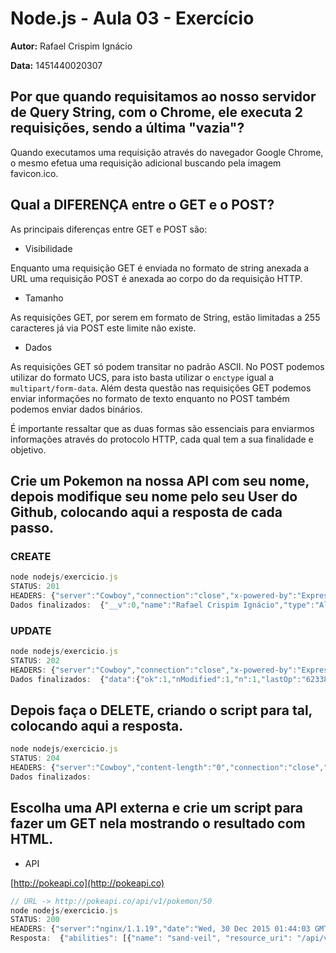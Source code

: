 # Node.js - Aula 03 - Exercício
**Autor:** Rafael Crispim Ignácio

**Data:** 1451440020307

## Por que quando requisitamos ao nosso servidor de Query String, com o Chrome, ele executa 2 requisições, sendo a última "vazia"?
Quando executamos uma requisição através do navegador Google Chrome, o mesmo efetua uma requisição adicional buscando pela imagem favicon.ico.

## Qual a DIFERENÇA entre o GET e o POST?
As principais diferenças entre GET e POST são:
- Visibilidade

Enquanto uma requisição GET é enviada no formato de string anexada a URL uma requisição POST é anexada ao corpo do da requisição HTTP.
- Tamanho

As requisições GET, por serem em formato de String, estão limitadas a 255 caracteres já via POST este limite não existe.
- Dados

As requisições GET só podem transitar no padrão ASCII. No POST podemos utilizar do formato UCS, para isto basta utilizar o `enctype` igual a `multipart/form-data`. Além desta questão nas requisições GET podemos enviar informações no formato de texto enquanto no POST também podemos enviar dados binários.

É importante ressaltar que as duas formas são essenciais para enviarmos informações através do protocolo HTTP, cada qual tem a sua finalidade e objetivo.

## Crie um Pokemon na nossa API com seu nome, depois modifique seu nome pelo seu User do Github, colocando aqui a resposta de cada passo.
### CREATE

```js
node nodejs/exercicio.js
STATUS: 201
HEADERS: {"server":"Cowboy","connection":"close","x-powered-by":"Express","access-control-allow-origin":"*","content-type":"application/json; charset=utf-8","content-length":"90","etag":"W/\"5a-JSlAXH/uFT9RSDVuDrebeQ\"","date":"Wed, 30 Dec 2015 01:25:34 GMT","via":"1.1 vegur"}
Dados finalizados:  {"__v":0,"name":"Rafael Crispim Ignácio","type":"Aluno","_id":"5683328e4bcde71100eaa9ee"}
```

### UPDATE

```js
node nodejs/exercicio.js
STATUS: 202
HEADERS: {"server":"Cowboy","connection":"close","x-powered-by":"Express","access-control-allow-origin":"*","content-type":"application/json; charset=utf-8","content-length":"108","etag":"W/\"6c-lHgQ2Bma/0EhCuM+Yp8YVA\"","date":"Wed, 30 Dec 2015 01:26:47 GMT","via":"1.1 vegur"}
Dados finalizados:  {"data":{"ok":1,"nModified":1,"n":1,"lastOp":"6233882208210255873","electionId":"565e25d106dca622271891c4"}}
```

## Depois faça o DELETE, criando o script para tal, colocando aqui a resposta.

```js
node nodejs/exercicio.js
STATUS: 204
HEADERS: {"server":"Cowboy","content-length":"0","connection":"close","x-powered-by":"Express","access-control-allow-origin":"*","date":"Wed, 30 Dec 2015 01:27:37 GMT","via":"1.1 vegur"}
Dados finalizados:
```

## Escolha uma API externa e crie um script para fazer um GET nela mostrando o resultado com HTML.
- API

[http://pokeapi.co](http://pokeapi.co)

```js
// URL -> http://pokeapi.co/api/v1/pokemon/50
node nodejs/exercicio.js
STATUS: 200
HEADERS: {"server":"nginx/1.1.19","date":"Wed, 30 Dec 2015 01:44:03 GMT","content-type":"application/json","transfer-encoding":"chunked","connection":"close","vary":"Accept","x-frame-options":"SAMEORIGIN","cache-control":"s-maxage=360, max-age=360"}
Resposta:  {"abilities": [{"name": "sand-veil", "resource_uri": "/api/v1/ability/8/"}, {"name": "arena-trap", "resource_uri": "/api/v1/ability/71/"}, {"name": "sand-force", "resource_uri": "/api/v1/ability/159/"}], "attack": 55, "catch_rate": 0, "created": "2013-11-03T15:05:41.365518", "defense": 25, "descriptions": [{"name": "diglett_gen_1", "resource_uri": "/api/v1/description/801/"}, {"name": "diglett_gen_1", "resource_uri": "/api/v1/description/798/"}, {"name": "diglett_gen_1", "resource_uri": "/api/v1/description/799/"}, {"name": "diglett_gen_1", "resource_uri": "/api/v1/description/800/"}, {"name": "diglett_gen_1", "resource_uri": "/api/v1/description/802/"}, {"name": "diglett_gen_2", "resource_uri": "/api/v1/description/804/"}, {"name": "diglett_gen_3", "resource_uri": "/api/v1/description/805/"}, {"name": "diglett_gen_3", "resource_uri": "/api/v1/description/806/"}, {"name": "diglett_gen_3", "resource_uri": "/api/v1/description/807/"}, {"name": "diglett_gen_6", "resource_uri": "/api/v1/description/812/"}, {"name": "diglett_gen_6", "resource_uri": "/api/v1/description/813/"}, {"name": "diglett_gen_4", "resource_uri": "/api/v1/description/808/"}, {"name": "diglett_gen_5", "resource_uri": "/api/v1/description/811/"}, {"name": "diglett_gen_4", "resource_uri": "/api/v1/description/809/"}, {"name": "diglett_gen_2", "resource_uri": "/api/v1/description/803/"}, {"name": "diglett_gen_4", "resource_uri": "/api/v1/description/810/"}], "egg_cycles": 0, "egg_groups": [{"name": "Ground", "resource_uri": "/api/v1/egg/5/"}], "ev_yield": "", "evolutions": [{"level": 26, "method": "level_up", "resource_uri": "/api/v1/pokemon/51/", "to": "Dugtrio"}], "exp": 53, "growth_rate": "", "happiness": 0, "height": "2", "hp": 10, "male_female_ratio": "", "modified": "2013-11-23T13:13:25.213302", "moves": [{"learn_type": "level up", "level": 18, "name": "Bulldoze", "resource_uri": "/api/v1/move/523/"}, {"learn_type": "egg move", "name": "Final-gambit", "resource_uri": "/api/v1/move/515/"}, {"learn_type": "machine", "name": "Echoed-voice", "resource_uri": "/api/v1/move/497/"}, {"learn_type": "machine", "name": "Round", "resource_uri": "/api/v1/move/496/"}, {"learn_type": "machine", "name": "Hone-claws", "resource_uri": "/api/v1/move/468/"}, {"learn_type": "egg move", "name": "Memento", "resource_uri": "/api/v1/move/262/"}, {"learn_type": "egg move", "name": "Headbutt", "resource_uri": "/api/v1/move/29/"}, {"learn_type": "egg move", "name": "Reversal", "resource_uri": "/api/v1/move/179/"}, {"learn_type": "machine", "name": "Stealth-rock", "resource_uri": "/api/v1/move/446/"}, {"learn_type": "machine", "name": "Captivate", "resource_uri": "/api/v1/move/445/"}, {"learn_type": "level up", "level": 29, "name": "Mud-bomb", "resource_uri": "/api/v1/move/426/"}, {"learn_type": "machine", "name": "Shadow-claw", "resource_uri": "/api/v1/move/421/"}, {"learn_type": "level up", "level": 26, "name": "Earth-power", "resource_uri": "/api/v1/move/414/"}, {"learn_type": "level up", "level": 23, "name": "Sucker-punch", "resource_uri": "/api/v1/move/389/"}, {"learn_type": "machine", "name": "Natural-gift", "resource_uri": "/api/v1/move/363/"}, {"learn_type": "level up", "level": 7, "name": "Astonish", "resource_uri": "/api/v1/move/310/"}, {"learn_type": "machine", "name": "Sandstorm", "resource_uri": "/api/v1/move/201/"}, {"learn_type": "level up", "level": 21, "name": "Fury-swipes", "resource_uri": "/api/v1/move/154/"}, {"learn_type": "machine", "name": "Aerial-ace", "resource_uri": "/api/v1/move/332/"}, {"learn_type": "machine", "name": "Rock-tomb", "resource_uri": "/api/v1/move/317/"}, {"learn_type": "machine", "name": "Secret-power", "resource_uri": "/api/v1/move/290/"}, {"learn_type": "machine", "name": "Facade", "resource_uri": "/api/v1/move/263/"}, {"learn_type": "egg move", "name": "Uproar", "resource_uri": "/api/v1/move/253/"}, {"learn_type": "egg move", "name": "Beat-up", "resource_uri": "/api/v1/move/251/"}, {"learn_type": "machine", "name": "Rock-smash", "resource_uri": "/api/v1/move/249/"}, {"learn_type": "egg move", "name": "Ancientpower", "resource_uri": "/api/v1/move/246/"}, {"learn_type": "machine", "name": "Sunny-day", "resource_uri": "/api/v1/move/241/"}, {"learn_type": "machine", "name": "Hidden-power", "resource_uri": "/api/v1/move/237/"}, {"learn_type": "egg move", "name": "Pursuit", "resource_uri": "/api/v1/move/228/"}, {"learn_type": "level up", "level": 9, "name": "Magnitude", "resource_uri": "/api/v1/move/222/"}, {"learn_type": "machine", "name": "Frustration", "resource_uri": "/api/v1/move/218/"}, {"learn_type": "machine", "name": "Return", "resource_uri": "/api/v1/move/216/"}, {"learn_type": "machine", "name": "Sleep-talk", "resource_uri": "/api/v1/move/214/"}, {"learn_type": "machine", "name": "Attract", "resource_uri": "/api/v1/move/213/"}, {"learn_type": "machine", "name": "Swagger", "resource_uri": "/api/v1/move/207/"}, {"learn_type": "machine", "name": "Endure", "resource_uri": "/api/v1/move/203/"}, {"learn_type": "machine", "name": "Mud-slap", "resource_uri": "/api/v1/move/189/"}, {"learn_type": "machine", "name": "Sludge-bomb", "resource_uri": "/api/v1/move/188/"}, {"learn_type": "egg move", "name": "Faint-attack", "resource_uri": "/api/v1/move/185/"}, {"learn_type": "machine", "name": "Protect", "resource_uri": "/api/v1/move/182/"}, {"learn_type": "machine", "name": "Curse", "resource_uri": "/api/v1/move/174/"}, {"learn_type": "machine", "name": "Snore", "resource_uri": "/api/v1/move/173/"}, {"learn_type": "machine", "name": "Thief", "resource_uri": "/api/v1/move/168/"}, {"learn_type": "egg move", "name": "Screech", "resource_uri": "/api/v1/move/103/"}, {"learn_type": "machine", "name": "Cut", "resource_uri": "/api/v1/move/15/"}, {"learn_type": "machine", "name": "Substitute", "resource_uri": "/api/v1/move/164/"}, {"learn_type": "level up", "level": 31, "name": "Slash", "resource_uri": "/api/v1/move/163/"}, {"learn_type": "machine", "name": "Rock-slide", "resource_uri": "/api/v1/move/157/"}, {"learn_type": "machine", "name": "Rest", "resource_uri": "/api/v1/move/156/"}, {"learn_type": "machine", "name": "Bide", "resource_uri": "/api/v1/move/117/"}, {"learn_type": "machine", "name": "Double-team", "resource_uri": "/api/v1/move/104/"}, {"learn_type": "machine", "name": "Mimic", "resource_uri": "/api/v1/move/102/"}, {"learn_type": "machine", "name": "Rage", "resource_uri": "/api/v1/move/99/"}, {"learn_type": "machine", "name": "Toxic", "resource_uri": "/api/v1/move/92/"}, {"learn_type": "level up", "level": 19, "name": "Dig", "resource_uri": "/api/v1/move/91/"}, {"learn_type": "machine", "name": "Fissure", "resource_uri": "/api/v1/move/90/"}, {"learn_type": "level up", "level": 40, "name": "Earthquake", "resource_uri": "/api/v1/move/89/"}, {"learn_type": "level up", "level": 15, "name": "Growl", "resource_uri": "/api/v1/move/45/"}, {"learn_type": "machine", "name": "Double-edge", "resource_uri": "/api/v1/move/38/"}, {"learn_type": "machine", "name": "Take-down", "resource_uri": "/api/v1/move/36/"}, {"learn_type": "machine", "name": "Body-slam", "resource_uri": "/api/v1/move/34/"}, {"learn_type": "level up", "level": 24, "name": "Sand-attack", "resource_uri": "/api/v1/move/28/"}, {"learn_type": "level up", "level": 1, "name": "Scratch", "resource_uri": "/api/v1/move/10/"}], "name": "Diglett", "national_id": 50, "pkdx_id": 50, "resource_uri": "/api/v1/pokemon/50/", "sp_atk": 35, "sp_def": 45, "species": "", "speed": 95, "sprites": [{"name": "diglett", "resource_uri": "/api/v1/sprite/51/"}], "total": 0, "types": [{"name": "ground", "resource_uri": "/api/v1/type/5/"}], "weight": "8"}
```
